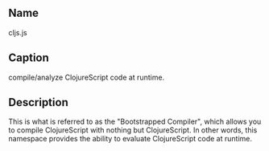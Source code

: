 ## Name
cljs.js

## Caption
compile/analyze ClojureScript code at runtime.

## Description

This is what is referred to as the "Bootstrapped Compiler", which allows
you to compile ClojureScript with nothing but ClojureScript.  In other
words, this namespace provides the ability to evaluate ClojureScript
code at runtime.
